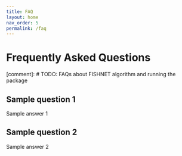 ```yaml
---
title: FAQ
layout: home
nav_order: 5
permalink: /faq
---
```


# Frequently Asked Questions

[comment]: # TODO: FAQs about FISHNET algorithm and running the package

## Sample question 1

Sample answer 1

## Sample question 2

Sample answer 2
